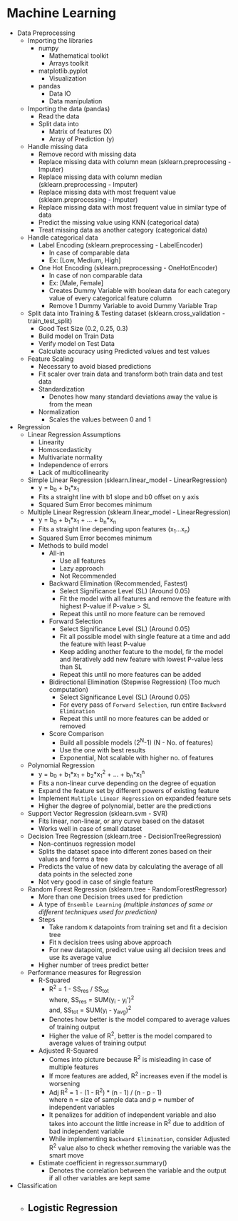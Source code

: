 # Machine Learning

- Data Preprocessing
	- Importing the libraries
		- numpy
			- Mathematical toolkit
			- Arrays toolkit
		- matplotlib.pyplot
			- Visualization
		- pandas
			- Data IO
			- Data manipulation
	- Importing the data (pandas)
		- Read the data
		- Split data into
			- Matrix of features (X)
			- Array of Prediction (y)
	- Handle missing data
		- Remove record with missing data
		- Replace missing data with column mean (sklearn.preprocessing - Imputer)
		- Replace missing data with column median (sklearn.preprocessing - Imputer)
		- Replace missing data with most frequent value (sklearn.preprocessing - Imputer)
		- Replace missing data with most frequent value in similar type of data
		- Predict the missing value using KNN (categorical data)
		- Treat missing data as another category (categorical data)
	- Handle categorical data
		- Label Encoding (sklearn.preprocessing - LabelEncoder)
			- In case of comparable data
			- Ex: [Low, Medium, High]
		- One Hot Encoding (sklearn.preprocessing - OneHotEncoder)
			- In case of non comparable data
			- Ex: [Male, Female]
			- Creates Dummy Variable with boolean data for each category value of every categorical feature column
			- Remove 1 Dummy Variable to avoid Dummy Variable Trap
	- Split data into Training & Testing dataset (sklearn.cross_validation - train_test_split)
		- Good Test Size (0.2, 0.25, 0.3)
		- Build model on Train Data
		- Verify model on Test Data
		- Calculate accuracy using Predicted values and test values
	- Feature Scaling
		- Necessary to avoid biased predictions
		- Fit scaler over train data and transform both train data and test data
		- Standardization
			- Denotes how many standard deviations away the value is from the mean
		- Normalization
			- Scales the values between 0 and 1
- Regression
	- Linear Regression Assumptions
		- Linearity
		- Homoscedasticity
		- Multivariate normality
		- Independence of errors
		- Lack of multicollinearity 
	- Simple Linear Regression (sklearn.linear_model - LinearRegression)
		- y = b<sub>0</sub> + b<sub>1</sub>\*x<sub>1</sub>
		- Fits a straight line with b1 slope and b0 offset on y axis
		- Squared Sum Error becomes minimum
	- Multiple Linear Regression (sklearn.linear_model - LinearRegression)
		- y = b<sub>0</sub> + b<sub>1</sub>\*x<sub>1</sub> + ... + b<sub>n</sub>\*x<sub>n</sub>
		- Fits a straight line depending upon features (x<sub>1</sub>...x<sub>n</sub>)
		- Squared Sum Error becomes minimum
		- Methods to build model
			- All-in
				- Use all features
				- Lazy approach
				- Not Recommended
			- Backward Elimination (Recommended, Fastest)
				- Select Significance Level (SL) (Around 0.05)
				- Fit the model with all features and remove the feature with highest P-value if P-value > SL
				- Repeat this until no more feature can be removed
			- Forward Selection
				- Select Significance Level (SL) (Around 0.05)
				- Fit all possible model with single feature at a time and add the feature with least P-value
				- Keep adding another feature to the model, fir the model and iteratively add new feature with lowest P-value less than SL
				- Repeat this until no more features can be added
			- Bidirectional Elimination (Stepwise Regression) (Too much computation)
				- Select Significance Level (SL) (Around 0.05)
				- For every pass of `Forward Selection`, run entire `Backward Elimination`
				- Repeat this until no more features can be added or removed
			- Score Comparison
				- Build all possible models (2<sup>N</sup>-1) (N - No. of features)
				- Use the one with best results
				- Exponential, Not scalable with higher no. of features
	- Polynomial Regression
		- y = b<sub>0</sub> + b<sub>1</sub>\*x<sub>1</sub> + b<sub>2</sub>\*x<sub>1</sub><sup>2</sup> + ... + b<sub>n</sub>\*x<sub>1</sub><sup>n</sup>
		- Fits a non-linear curve depending on the degree of equation
		- Expand the feature set by different powers of existing feature
		- Implement `Multiple Linear Regression` on expanded feature sets
		- Higher the degree of polynomial, better are the predictions
	- Support Vector Regression (sklearn.svm - SVR)
		- Fits linear, non-linear, or any curve based on the dataset
		- Works well in case of small dataset
	- Decision Tree Regression (sklearn.tree - DecisionTreeRegression)
		- Non-continuos regression model
		- Splits the dataset space into different zones based on their values and forms a tree
		- Predicts the value of new data by calculating the average of all data points in the selected zone
		- Not very good in case of single feature
	- Random Forest Regression (sklearn.tree - RandomForestRegressor)
		- More than one Decision trees used for prediction
		- A type of `Ensemble Learning` *(multiple instances of same or different techniques used for prediction)*
		- Steps
			- Take random `K` datapoints from training set and fit a decision tree
			- Fit `N` decision trees using above approach
			- For new datapoint, predict value using all decision trees and use its average value
		- Higher number of trees predict better
	- Performance measures for Regression
		- R-Squared
			- R<sup>2</sup> = 1 - SS<sub>res</sub> / SS<sub>tot</sub>  
			  where, SS<sub>res</sub> = SUM(y<sub>i</sub> - y<sub>i</sub>')<sup>2</sup>  
			  and, SS<sub>tot</sub> = SUM(y<sub>i</sub> - y<sub>avg</sub>)<sup>2</sup>
			- Denotes how better is the model compared to average values of training output
			- Higher the value of R<sup>2</sup>, better is the model compared to average values of training output
		- Adjusted R-Squared
			- Comes into picture because R<sup>2</sup> is misleading in case of multiple features
			- If more features are added, R<sup>2</sup> increases even if the model is worsening
			- Adj R<sup>2</sup> = 1 - (1 - R<sup>2</sup>) \* (n - 1) / (n - p - 1)  
			  where n = size of sample data
			  and p = number of independent variables
			- It penalizes for addition of independent variable and also takes into account the little increase in R<sup>2</sup> due to addition of bad independent variable
			- While implementing `Backward Elimination`, consider Adjusted R<sup>2</sup> value also to check whether removing the variable was the smart move
		- Estimate coefficient in regressor.summary()
			- Denotes the correlation between the variable and the output if all other variables are kept same
- Classification
	- Logistic Regression
		- 